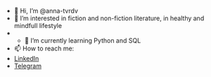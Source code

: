 - 👋 Hi, I’m @anna-tvrdv
- 👀 I’m interested in fiction and non-fiction literature, in healthy and mindfull lifestyle
- - 🌱 I’m currently learning Python and SQL
- 📫 How to reach me:
- [LinkedIn](https://www.linkedin.com/in/anna-tverdova-62044b96/)
- [Telegram](https://t.me/anna_apple)
<!---
anna-tvrdv/anna-tvrdv is a ✨ special ✨ repository because its `README.md` (this file) appears on your GitHub profile.
You can click the Preview link to take a look at your changes.
--->
